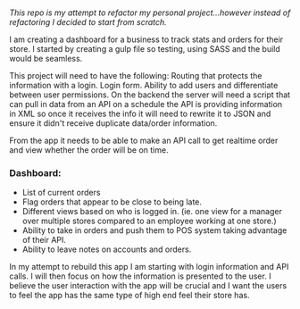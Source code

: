 ####

_This repo is my attempt to refactor my personal project...however instead of refactoring I decided to start from scratch._

I am creating a dashboard for a business to track stats and orders for their store. I started by creating a gulp file so testing, using SASS and the build would be seamless.

This project will need to have the following:
Routing that protects the information with a login.
Login form.
Ability to add users and differentiate between user permissions.
On the backend the server will need a script that can pull in data from an API on a schedule the API is providing information in XML so once it receives the info it will need to rewrite it to JSON and ensure it didn't receive duplicate data/order information.

From the app it needs to be able to make an API call to get realtime order and view whether the  order will be on time.

### Dashboard: ###
* List of current orders
* Flag orders that appear to be close to being late.
* Different views based on who is logged in. (ie. one view for a manager over multiple stores compared to an employee working at one store.)
* Ability to take in orders and push them to POS system taking advantage of their API.
* Ability to leave notes on accounts and orders.

In my attempt to rebuild this app I am starting with login information and API calls. I will then focus on how the information is presented to the user. I believe the user interaction with the app will be crucial and I want the users to feel the app has the same type of high end feel their store has. 
